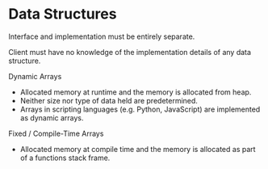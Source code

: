 # Data Structures

Interface and implementation must be entirely separate.

Client must have no knowledge of the implementation details of any data structure.

Dynamic Arrays
* Allocated memory at runtime and the memory is allocated from heap.
* Neither size nor type of data held are predetermined.
* Arrays in scripting languages (e.g. Python, JavaScript) are implemented as dynamic arrays.

Fixed / Compile-Time Arrays
* Allocated memory at compile time and the memory is allocated as part of a functions stack frame.